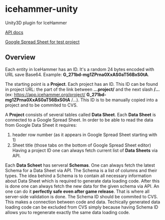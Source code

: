 # icehammer-unity
Unity3D plugin for IceHammer

[API docs](https://documenter.getpostman.com/view/4221390/RWMFrnaV)

[Google Spread Sheet for test project](https://docs.google.com/spreadsheets/d/1vj9ZiUeByetKBnyMHDKv9J4pYcwDPTyAz5hRZHB_y5Y)


## Overview

Each entity in IceHammer has an ID. It's a random 24 bytes encoded with URL save Base64. Example: **G_271bd-mg1ZPrna0XxAS0aT56BxS0tA**.

The starting point is a **Project**. Each project has an ID. This ID can be found in project URL: the part of the link between **...project/** and the next slash **/...**  (ex: https://app.icehammer.org/project/ **G_271bd-mg1ZPrna0XxAS0aT56BxS0tA** /...). This ID is to be manually copied into a project and to be commited to CVS.

A **Project** consists of several tables called **Data Sheet**. Each **Data Sheet** is connected to a Google Spread Sheet. In order to be able to read the data from Google Data Sheet it requires:
  1. header row number (as it appears in Google Spread Sheet starting with 1)
  2. Sheet title (those tabs on the bottom of Google Spread Sheet editor)
Having a project ID one can always fetch current list of **Data Sheets** via API.

Each **Data Scheet** has serveral **Schemas**. One can always fetch the latest Schema for a Data Sheet via API. The Schema is a list of columns and their types. The idea behind a Schema is to contain all necessary information about Data Sheet which is required to generate data loading code. After this is done one can always fetch the new data for the given schema via API. An one can do it **perfectly safe even after game release**. That is where all server-side validation is done.
The Schema ID should be commited to CVS. This makes a connection between code and data. Techically generated data loading code can be excluded from CVS simply because having Schema ID allows you to regenerate exactly the same data loading code.
